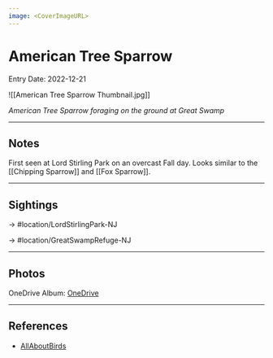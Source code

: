 ```yaml
---
image: <CoverImageURL>
---
```


# American Tree Sparrow
Entry Date: 2022-12-21

![[American Tree Sparrow Thumbnail.jpg]]

*American Tree Sparrow foraging on the ground at Great Swamp*

---------------------------------------------------------------
## Notes

First seen at Lord Stirling Park on an overcast Fall day. Looks similar to the [[Chipping Sparrow]] and [[Fox Sparrow]].

---------------------------------------------------------------
## Sightings

-> #location/LordStirlingPark-NJ 

-> #location/GreatSwampRefuge-NJ 

---------------------------------------------------------------
## Photos
OneDrive Album: [OneDrive](https://1drv.ms/u/s!AvaIuMdCo_w-hMNmleAA0rbXwv-goQ?e=SRGjZb)

---------------------------------------------------------------
## References
- [AllAboutBirds](https://www.allaboutbirds.org/guide/American_Tree_Sparrow/overview)